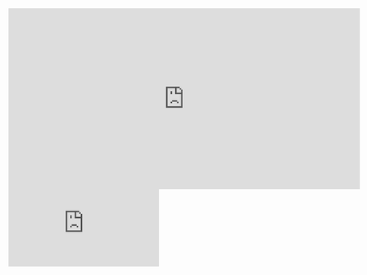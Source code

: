 <iframe width="700" height="360" src="https://w2.countingdownto.com/4955228" frameborder="0"></iframe>

<iframe width="300" height="154" src="https://w2.countingdownto.com/4955557" frameborder="0"></iframe>

